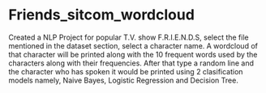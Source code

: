 # Friends_sitcom_wordcloud
Created a NLP Project for popular T.V. show F.R.I.E.N.D.S, select the file mentioned in the dataset section, select a character name. A wordcloud of that character will be printed along with the 10 frequent words used by the characters along with their frequencies. After that type a random line and the character who has spoken it would be printed using 2 clasification models namely, Naive Bayes, Logistic Regression and Decision Tree.
